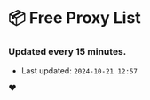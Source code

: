 # :package: Free Proxy List
### Updated every 15 minutes.

- Last updated: `2024-10-21 12:57`

:heart:
